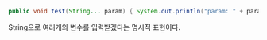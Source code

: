 ```java
public void test(String... param) { System.out.println("param: " + param); }
```

String으로 여러개의 변수를 입력받겠다는 명시적 표현이다.